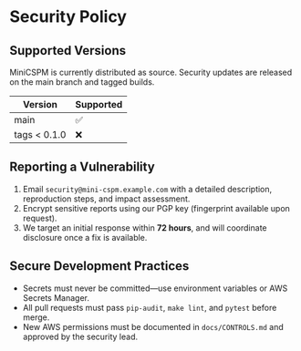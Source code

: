 # Security Policy

## Supported Versions
MiniCSPM is currently distributed as source. Security updates are released on the main branch and tagged builds.

| Version | Supported |
|---------|-----------|
| main    | ✅        |
| tags < 0.1.0 | ❌ |

## Reporting a Vulnerability
1. Email `security@mini-cspm.example.com` with a detailed description, reproduction steps, and impact assessment.
2. Encrypt sensitive reports using our PGP key (fingerprint available upon request).
3. We target an initial response within **72 hours**, and will coordinate disclosure once a fix is available.

## Secure Development Practices
- Secrets must never be committed—use environment variables or AWS Secrets Manager.
- All pull requests must pass `pip-audit`, `make lint`, and `pytest` before merge.
- New AWS permissions must be documented in `docs/CONTROLS.md` and approved by the security lead.
